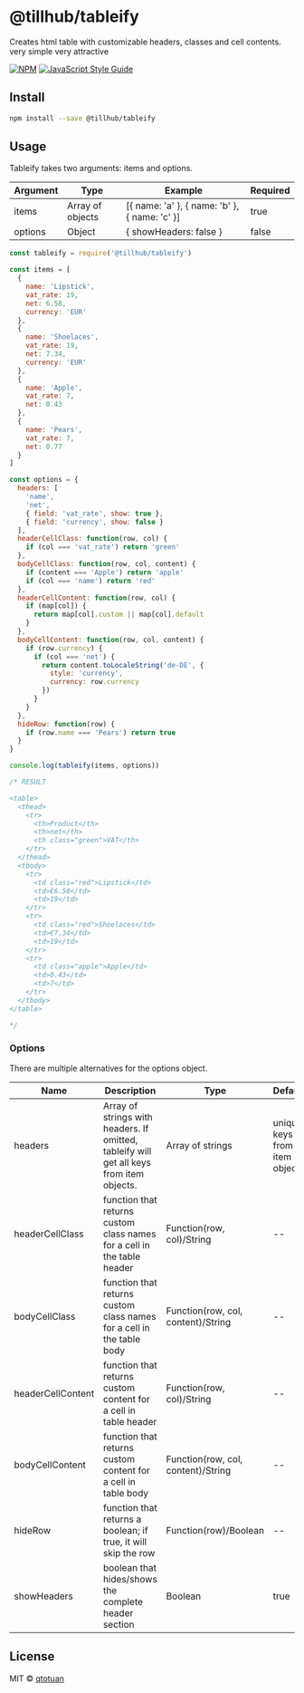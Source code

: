 # @tillhub/tableify

Creates html table with customizable headers, classes and cell contents.
very simple very attractive

[![NPM](https://img.shields.io/npm/v/@tillhub/tableify.svg)](https://www.npmjs.com/package/@tillhub/tableify) [![JavaScript Style Guide](https://img.shields.io/badge/code_style-standard-brightgreen.svg)](https://standardjs.com)

## Install

```bash
npm install --save @tillhub/tableify
```

## Usage

Tableify takes two arguments: items and options.

| Argument | Type             | Example                                       | Required |
|----------|------------------|-----------------------------------------------|----------|
| items    | Array of objects | [{ name: 'a' }, { name: 'b' }, { name: 'c' }] | true     |
| options  | Object           | { showHeaders: false }                        | false    |




```js
const tableify = require('@tillhub/tableify')

const items = [
  {
    name: 'Lipstick',
    vat_rate: 19,
    net: 6.58,
    currency: 'EUR'
  },
  {
    name: 'Shoelaces',
    vat_rate: 19,
    net: 7.34,
    currency: 'EUR'
  },
  {
    name: 'Apple',
    vat_rate: 7,
    net: 0.43
  },
  {
    name: 'Pears',
    vat_rate: 7,
    net: 0.77
  }
]

const options = {
  headers: [
    'name',
    'net',
    { field: 'vat_rate', show: true },
    { field: 'currency', show: false }
  ],
  headerCellClass: function(row, col) {
    if (col === 'vat_rate') return 'green'
  },
  bodyCellClass: function(row, col, content) {
    if (content === 'Apple') return 'apple'
    if (col === 'name') return 'red'
  },
  headerCellContent: function(row, col) {
    if (map[col]) {
      return map[col].custom || map[col].default
    }
  },
  bodyCellContent: function(row, col, content) {
    if (row.currency) {
      if (col === 'net') {
        return content.toLocaleString('de-DE', {
          style: 'currency',
          currency: row.currency
        })
      }
    }
  },
  hideRow: function(row) {
    if (row.name === 'Pears') return true
  }
}

console.log(tableify(items, options))

/* RESULT

<table>
  <thead>
    <tr>
      <th>Product</th>
      <th>net</th>
      <th class="green">VAT</th>
    </tr>
  </thead>
  <tbody>
    <tr>
      <td class="red">Lipstick</td>
      <td>€6.58</td>
      <td>19</td>
    </tr>
    <tr>
      <td class="red">Shoelaces</td>
      <td>€7.34</td>
      <td>19</td>
    </tr>
    <tr>
      <td class="apple">Apple</td>
      <td>0.43</td>
      <td>7</td>
    </tr>
  </tbody>
</table>

*/
```

### Options

There are multiple alternatives for the options object.

| Name              | Description                                                                              | Type                               | Default                           |
|-------------------|------------------------------------------------------------------------------------------|------------------------------------|-----------------------------------|
| headers           | Array of strings with headers. If omitted, tableify will get all keys from item objects. | Array of strings                   | unique keys from all item objects |
| headerCellClass   | function that returns custom class names for a cell in the table header                  | Function(row, col)/String          | --                                |
| bodyCellClass     | function that returns custom class names for a cell in the table body                    | Function(row, col, content)/String | --                                |
| headerCellContent | function that returns custom content for a cell in table header                          | Function(row, col)/String          | --                                |
| bodyCellContent   | function that returns custom content for a cell in table body                            | Function(row, col, content)/String | --                                |
| hideRow           | function that returns a boolean; if true, it will skip the row                           | Function(row)/Boolean              | --                                |
| showHeaders       | boolean that hides/shows the complete header section                                     | Boolean                            | true                              |

## License

MIT © [qtotuan](https://github.com/qtotuan)
